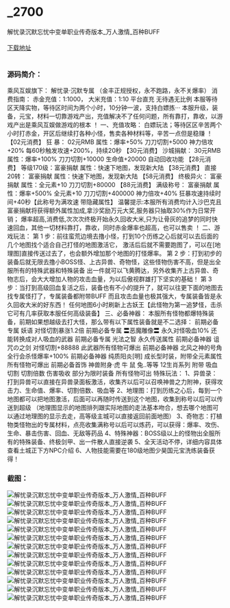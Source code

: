 # _2700
解忧录沉默忘忧中变单职业传奇版本_万人激情_百种BUFF
<br/></br>
[下载地址](https://www.uuid2.com/2700.html "下载地址")
<br/></br>
<h3>源码简介：</h3>
<p>乘风互娱旗下： 解忧录·沉默专属 （金丰正规授权，永不跑路，永不关爆率）
消费指南： 赤金充值：1:1000， 大米充值：1:10 平台直充 无待遇无比例
本服等待区天降实物，等待区时间为两个小时，10分钟一波，支持白嫖拣···
本服升级，装备，元宝，材料一切靠游戏产出，充值解决不了任何问题，所有靠打，靠收，以游戏产出是乘风互娱做游戏的根本 ！
一、充值攻略：
白嫖玩法；等待区区辛苦两个小时打赤金，开区后继续打各种小怪，售卖各种材料等，辛苦一点但是稳赚 ！
【02元消费】 狂 暴： 02元RMB 属性：爆率+50% 刀刀切割+5000 神力倍攻+20% 每60秒触发攻速+200%，持续20秒
【30元消费】 沙城捐献： 30元RMB 属性：爆率+100% 刀刀切割+10000 生命值+20000 自动回收功能
【28元消费】 等级170级：富豪捐献 属性：快速下地图，发现新大陆
【38元消费】 直接20转： 富豪捐献 属性：快速下地图，发现新大陆
【58元消费】 终极异火： 富豪捐献 属性：全元素+10 刀刀切割+80000
【88元消费】 满级称号： 富豪捐献 属性：爆率+500% 全元素+10 刀刀切割+400000 神力倍攻+40% 狂暴攻速持续时间+40秒【此称号为满攻速 带隐藏属性】
温馨提示:本服所有消费均计入沙巴克且富豪捐献将获得额外属性加成,拿沙奖励万元大奖,服务器只抽取30%作为日常开销；
爆率超高,消费低,次次次终极开始永久回收大米,只为让骨灰的追梦的同时快速回血，其他一切材料靠打，靠收，同时赤金爆率也超高，也可以售卖 ！
二、游戏玩法：
第 1 步：前往蛮荒边境去撸小怪，打到10个历练之心后就可以去后面的几个地图找个适合自己打怪的地图激活它，
激活后后就不需要跑图了，可以在[地理图]直接传送过去了，也会额外增加那个地图的打怪爆率。
第 2 步：打到初步的装备后就无限去撸小BOSS怪、上古异兽、奇物怪，这些怪物伤害不高，但是出全服所有的特殊武器和特殊装备
出一件就可以飞黄腾达，另外收集齐上古异兽、奇物志后，会大大增加人物的攻击血量，为以后傲视群雄打下坚实的基础！
第 3 步：当打到高级回血复活之后，装备也有不小的提升了，就可以往更下面的地图去找专属怪打了，专属装备都附带BUFF
而且攻击血量也极其强大，专属装备皆是永久回收大米的好东西！
任何地图6小时刷新上古妖王【此怪物为第一追梦怪，击杀它可有几率获取本服任何高级装备】
三、必备神器：
本服所有怪物都爆特殊装备，前期如果想越级去打大怪，那么带有以下属性装备就是不二选择：
前期必备专属 妖语 对怪切割暴涨1.2倍
前期必备专属 〓恶魔雕像〓 永久对怪吸血10% 还能转换成对人吸血的武器
前期必备专属 光法之智 永久传送属性
前期必备神器 诅咒の之剑 对怪切割+88888 此武器所有怪物可爆出
前期必备神器 北风之神的号角 全行会杀怪爆率+100%
前期必备神器 纯质阳炎[明] 成长型时装，附带全元素属性 所有怪物可爆出
前期必备首饰 神兽附身·虎 牛 鼠 兔..等等 12生肖系列 附带 吸血 切割 切割倍数 伤害吸收 部分为限时装备 所有怪物可出
特殊玩法：
1、异兽录：打到异兽可以直接在异兽录面板激活，收集齐以后可以召唤神兽之力附神，获得攻击力、生命值、爆率、切割倍数、吸血等
2、地理图：打到历练之心后，每到一个地图都可以把地图激活，后面可以再随时传送到这个地图，收集到称号以后可以传送到超级
（地理图显示的地图排列跟实际地图的走法基本吻合，想去哪个地图可以通过地理图的显示去走，高等级主城可以直接返回前面地图）
3、奇物志：打植物类怪物出的专属材料，点亮收集满称号以后可以炼药，可以获得：爆率、攻伤、生命、暴击伤害、回血、无敌等药品
4、特殊神器：BOSS级以上的怪物出全服所有的特殊装备、终极剑甲、出一件散人直接逆袭
5、全天活动不停，详细内容具体查看土城正下方NPC介绍
6、人物技能需要在180级地图少昊国元宝洗练装备获得！<p>
<h3>截图：</h3>
<img src="https://www.uuid2.com/wp-content/uploads/img/202105/ac04abd351.jpg" alt="解忧录沉默忘忧中变单职业传奇版本_万人激情_百种BUFF"><img src="https://www.uuid2.com/wp-content/uploads/img/202105/ae911f1152.jpg" alt="解忧录沉默忘忧中变单职业传奇版本_万人激情_百种BUFF"><img src="https://www.uuid2.com/wp-content/uploads/img/202105/d0be18d633.jpg" alt="解忧录沉默忘忧中变单职业传奇版本_万人激情_百种BUFF"><img src="https://www.uuid2.com/wp-content/uploads/img/202105/8afaa52380.jpg" alt="解忧录沉默忘忧中变单职业传奇版本_万人激情_百种BUFF"><img src="https://www.uuid2.com/wp-content/uploads/img/202105/e9e341a313.jpg" alt="解忧录沉默忘忧中变单职业传奇版本_万人激情_百种BUFF"><img src="https://www.uuid2.com/wp-content/uploads/img/202105/a37f664363.jpg" alt="解忧录沉默忘忧中变单职业传奇版本_万人激情_百种BUFF"><img src="https://www.uuid2.com/wp-content/uploads/img/202105/dfcc233219.jpg" alt="解忧录沉默忘忧中变单职业传奇版本_万人激情_百种BUFF"><img src="https://www.uuid2.com/wp-content/uploads/img/202105/6eebe60995.jpg" alt="解忧录沉默忘忧中变单职业传奇版本_万人激情_百种BUFF"><img src="https://www.uuid2.com/wp-content/uploads/img/202105/c192507664.jpg" alt="解忧录沉默忘忧中变单职业传奇版本_万人激情_百种BUFF"><img src="https://www.uuid2.com/wp-content/uploads/img/202105/49920d2549.jpg" alt="解忧录沉默忘忧中变单职业传奇版本_万人激情_百种BUFF"><img src="https://www.uuid2.com/wp-content/uploads/img/202105/5b7b21c580.jpg" alt="解忧录沉默忘忧中变单职业传奇版本_万人激情_百种BUFF"><img src="https://www.uuid2.com/wp-content/uploads/img/202105/c66e5c9123.jpg" alt="解忧录沉默忘忧中变单职业传奇版本_万人激情_百种BUFF"><img src="https://www.uuid2.com/wp-content/uploads/img/202105/c55fa0b163.jpg" alt="解忧录沉默忘忧中变单职业传奇版本_万人激情_百种BUFF">
